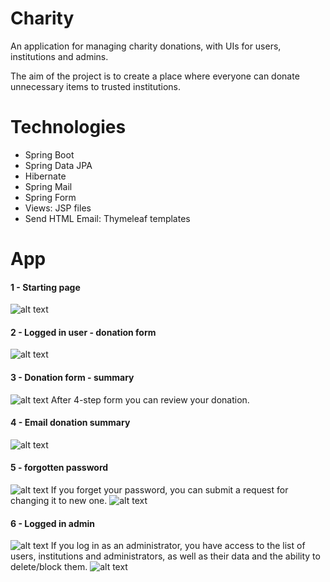# Charity


An application for managing charity donations, with UIs for users, institutions and admins.

The aim of the project is to create a place where everyone can donate unnecessary items to trusted institutions.
# Technologies
- Spring Boot
- Spring Data JPA
- Hibernate
- Spring Mail
- Spring Form
- Views: JSP files
- Send HTML Email: Thymeleaf templates

# App

#### 1 - Starting page
![alt text](https://github.com/TomekRogal/charity/blob/main/screenshot/stronaglowna.PNG?raw=true)
#### 2 - Logged in user - donation form
![alt text](https://github.com/TomekRogal/charity/blob/main/screenshot/formularz.PNG?raw=true)
#### 3 - Donation form - summary
![alt text](https://github.com/TomekRogal/charity/blob/main/screenshot/podsumowanie.PNG?raw=true)
After 4-step form you can review your donation. 
#### 4 - Email donation summary
![alt text](https://github.com/TomekRogal/charity/blob/main/screenshot/mailformularz.PNG?raw=true)
#### 5 - forgotten password
![alt text](https://github.com/TomekRogal/charity/blob/main/screenshot/haslo.PNG?raw=true)
If you forget your password, you can submit a request for changing it to new one.
![alt text](https://github.com/TomekRogal/charity/blob/main/screenshot/resethasla.PNG?raw=true)
#### 6 - Logged in admin
![alt text](https://github.com/TomekRogal/charity/blob/main/screenshot/adminpanel.PNG?raw=true)
If you log in as an administrator, you have access to the list of users, institutions and administrators, as well as their data and the ability to delete/block them.
![alt text](https://github.com/TomekRogal/charity/blob/main/screenshot/institution.PNG?raw=true)